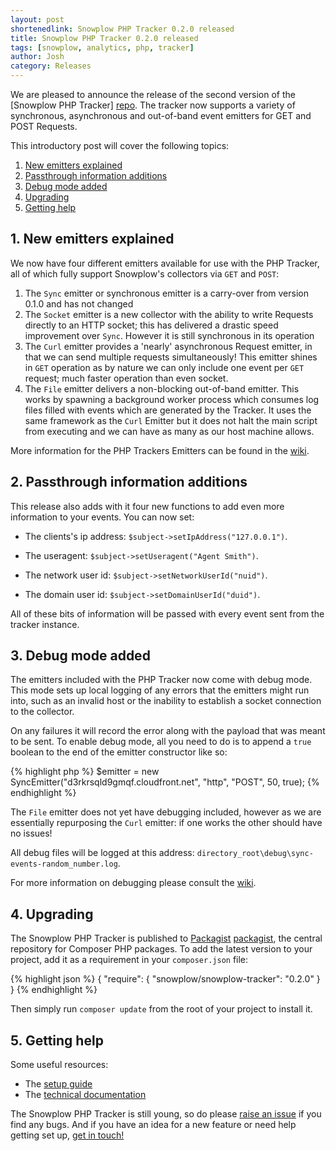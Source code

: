 ```yaml
---
layout: post
shortenedlink: Snowplow PHP Tracker 0.2.0 released
title: Snowplow PHP Tracker 0.2.0 released
tags: [snowplow, analytics, php, tracker]
author: Josh
category: Releases
---
```


We are pleased to announce the release of the second version of the [Snowplow PHP Tracker] [repo]. The tracker now supports a variety of synchronous, asynchronous and out-of-band event emitters for GET and POST Requests.

This introductory post will cover the following topics:

1. [New emitters explained](/blog/2014/10/17/snowplow-php-tracker-0.2.0-released/#emitters)
2. [Passthrough information additions](/blog/2014/10/17/snowplow-php-tracker-0.2.0-released/#passthroughs)
3. [Debug mode added](/blog/2014/10/17/snowplow-php-tracker-0.2.0-released/#debug)
4. [Upgrading](/blog/2014/10/17/snowplow-php-tracker-0.2.0-released/#upgrading)
5. [Getting help](/blog/2014/10/17/snowplow-php-tracker-0.2.0-released/#help)

<!--more-->

<div class="html">
<h2><a name="emitters">1. New emitters explained</a></h2>
</div>

We now have four different emitters available for use with the PHP Tracker, all of which fully support Snowplow's collectors via `GET` and `POST`:

1. The `Sync` emitter or synchronous emitter is a carry-over from version 0.1.0 and has not changed
2. The `Socket` emitter is a new collector with the ability to write Requests directly to an HTTP socket; this has delivered a drastic speed improvement over `Sync`.  However it is still synchronous in its operation
3. The `Curl` emitter provides a 'nearly' asynchronous Request emitter, in that we can send multiple requests simultaneously! This emitter shines in `GET` operation as by nature we can only include one event per `GET` request; much faster operation than even socket.
4. The `File` emitter delivers a non-blocking out-of-band emitter. This works by spawning a background worker process which consumes log files filled with events which are generated by the Tracker. It uses the same framework as the `Curl` Emitter but it does not halt the main script from executing and we can have as many as our host machine allows.

More information for the PHP Trackers Emitters can be found in the [wiki][technical-documentation].

<div class="html">
<h2><a name="passthroughs">2. Passthrough information additions</a></h2>
</div>

This release also adds with it four new functions to add even more information to your events.  You can now set:

- The clients's ip address: `$subject->setIpAddress("127.0.0.1")`.

- The useragent: `$subject->setUseragent("Agent Smith")`.

- The network user id: `$subject->setNetworkUserId("nuid")`.

- The domain user id: `$subject->setDomainUserId("duid")`.

All of these bits of information will be passed with every event sent from the tracker instance.

<div class="html">
<h2><a name="debug">3. Debug mode added</a></h2>
</div>

The emitters included with the PHP Tracker now come with debug mode. This mode sets up local logging of any errors that the emitters might run into, such as an invalid host or the inability to establish a socket connection to the collector.

On any failures it will record the error along with the payload that was meant to be sent. To enable debug mode, all you need to do is to append a `true` boolean to the end of the emitter constructor like so:

{% highlight php %}
$emitter = new SyncEmitter("d3rkrsqld9gmqf.cloudfront.net", "http", "POST", 50, true);
{% endhighlight %}

The `File` emitter does not yet have debugging included, however as we are essentially repurposing the `Curl` emitter: if one works the other should have no issues!

All debug files will be logged at this address: `directory_root\debug\sync-events-random_number.log`.

For more information on debugging please consult the [wiki][technical-documentation].

<div class="html">
<h2><a name="upgrading">4. Upgrading</a></h2>
</div>

The Snowplow PHP Tracker is published to [Packagist] [packagist], the central repository for Composer PHP packages. To add the latest version to your project, add it as a requirement in your `composer.json` file:

{% highlight json %}
{
    "require": {
        "snowplow/snowplow-tracker": "0.2.0"
    }
}
{% endhighlight %}

Then simply run `composer update` from the root of your project to install it.

<div class="html">
<h2><a name="help">5. Getting help</a></h2>
</div>

Some useful resources:

* The [setup guide][setup]
* The [technical documentation][technical-documentation]

The Snowplow PHP Tracker is still young, so do please [raise an issue][issues] if you find any bugs. And if you have an idea for a new feature or need help getting set up, [get in touch!][talk-to-us]

[repo]: https://github.com/snowplow/snowplow-php-tracker
[packagist]: https://packagist.org/
[setup]: https://github.com/snowplow/snowplow/wiki/PHP-Tracker-Setup
[technical-documentation]: https://github.com/snowplow/snowplow/wiki/PHP-Tracker
[issues]: https://github.com/snowplow/snowplow-php-tracker/issues
[talk-to-us]: https://github.com/snowplow/snowplow/wiki/Talk-to-us
